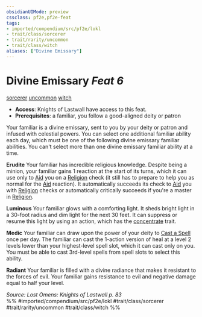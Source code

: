 ```yaml
---
obsidianUIMode: preview
cssclass: pf2e,pf2e-feat
tags:
- imported/compendium/src/pf2e/lokl
- trait/class/sorcerer
- trait/rarity/uncommon
- trait/class/witch
aliases: ["Divine Emissary"]
---
```

# Divine Emissary  *Feat 6*  
[sorcerer](rules/traits/sorcerer.md)  [uncommon](uncommon.md)  [witch](rules/traits/witch-apg.md)  

- **Access**: Knights of Lastwall have access to this feat.
- **Prerequisites**: a familiar, you follow a good-aligned deity or patron

Your familiar is a divine emissary, sent to you by your deity or patron and infused with celestial powers. You can select one additional familiar ability each day, which must be one of the following divine emissary familiar abilities. You can't select more than one divine emissary familiar ability at a time.

**Erudite** Your familiar has incredible religious knowledge. Despite being a minion, your familiar gains 1 reaction at the start of its turns, which it can use only to [Aid](aid.md) you on a [Religion](../skills.md#Religion) check (it still has to prepare to help you as normal for the [Aid](aid.md) reaction). It automatically succeeds its check to [Aid](aid.md) you with [Religion](../skills.md#Religion) checks or automatically critically succeeds if you're a master in [Religion](../skills.md#Religion).

**Luminous** Your familiar glows with a comforting light. It sheds bright light in a 30-foot radius and dim light for the next 30 feet. It can suppress or resume this light by using an action, which has the [concentrate](concentrate.md) trait.

**Medic** Your familiar can draw upon the power of your deity to [Cast a Spell](cast-a-spell.md) once per day. The familiar can cast the 1-action version of heal at a level 2 levels lower than your highest-level spell slot, which it can cast only on you. You must be able to cast 3rd-level spells from spell slots to select this ability.

**Radiant** Your familiar is filled with a divine radiance that makes it resistant to the forces of evil. Your familiar gains resistance to evil and negative damage equal to half your level.

*Source: Lost Omens: Knights of Lastwall p. 83*  
%% #imported/compendium/src/pf2e/lokl #trait/class/sorcerer #trait/rarity/uncommon #trait/class/witch %%